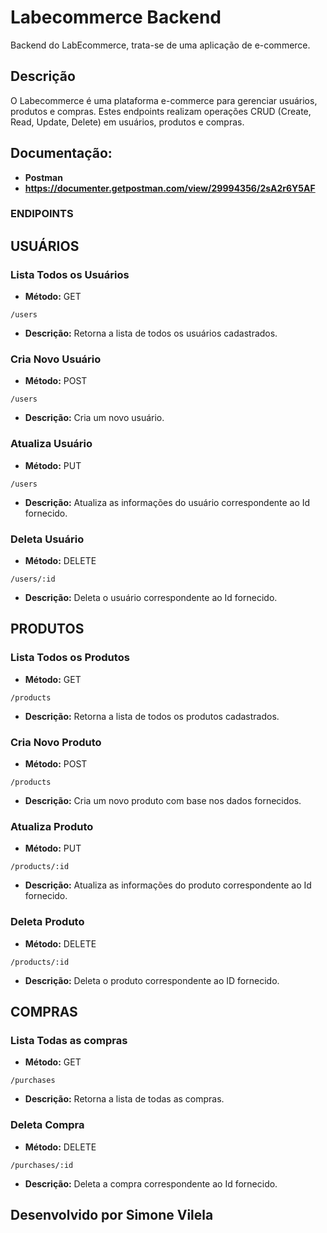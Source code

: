 # Labecommerce Backend

Backend do LabEcommerce, trata-se de uma aplicação de e-commerce.

## Descrição

O Labecommerce é uma plataforma e-commerce para gerenciar usuários, produtos e compras. 
Estes endpoints realizam operações CRUD (Create, Read, Update, Delete) em usuários, produtos e compras.

## Documentação:
- **Postman**
- **https://documenter.getpostman.com/view/29994356/2sA2r6Y5AF**

### ENDIPOINTS

## USUÁRIOS

### Lista Todos os Usuários

- **Método:** GET
```
/users
```
- **Descrição:** Retorna a lista de todos os usuários cadastrados.

### Cria Novo Usuário

- **Método:** POST
```
/users
```
- **Descrição:** Cria um novo usuário.

### Atualiza Usuário

- **Método:** PUT
```
/users
```
- **Descrição:** Atualiza as informações do usuário correspondente ao Id fornecido.

### Deleta Usuário

- **Método:** DELETE
```
/users/:id
```
- **Descrição:** Deleta o usuário correspondente ao Id fornecido.


## PRODUTOS

### Lista Todos os Produtos

- **Método:** GET
```
/products
```
- **Descrição:** Retorna a lista de todos os produtos cadastrados.

### Cria Novo Produto

- **Método:** POST
```
/products
```
- **Descrição:** Cria um novo produto com base nos dados fornecidos.

### Atualiza Produto

- **Método:** PUT
```
/products/:id
```
- **Descrição:** Atualiza as informações do produto correspondente ao Id fornecido.

### Deleta Produto

- **Método:** DELETE
```
/products/:id
```
- **Descrição:** Deleta o produto correspondente ao ID fornecido.

## COMPRAS

### Lista Todas as compras

- **Método:** GET
```
/purchases
```
- **Descrição:** Retorna a lista de todas as compras.

### Deleta Compra

- **Método:** DELETE
```
/purchases/:id
```
- **Descrição:** Deleta a compra correspondente ao Id fornecido.


## Desenvolvido por Simone Vilela

